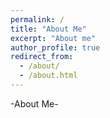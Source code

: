 ```yaml
---
permalink: /
title: "About Me"
excerpt: "About me"
author_profile: true
redirect_from: 
  - /about/
  - /about.html
---
```


-About Me-
